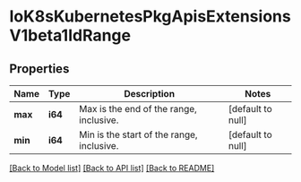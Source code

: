# IoK8sKubernetesPkgApisExtensionsV1beta1IdRange

## Properties
Name | Type | Description | Notes
------------ | ------------- | ------------- | -------------
**max** | **i64** | Max is the end of the range, inclusive. | [default to null]
**min** | **i64** | Min is the start of the range, inclusive. | [default to null]

[[Back to Model list]](../README.md#documentation-for-models) [[Back to API list]](../README.md#documentation-for-api-endpoints) [[Back to README]](../README.md)


